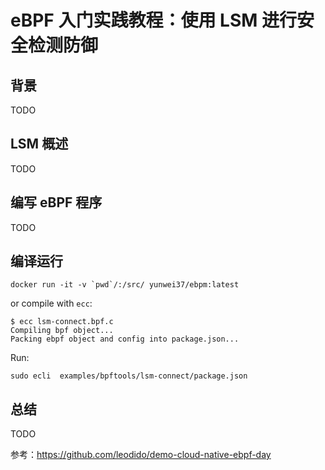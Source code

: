 # eBPF 入门实践教程：使用 LSM 进行安全检测防御

## 背景

TODO

## LSM 概述

TODO

## 编写 eBPF 程序

TODO

## 编译运行

```console
docker run -it -v `pwd`/:/src/ yunwei37/ebpm:latest
```

or compile with `ecc`:

```console
$ ecc lsm-connect.bpf.c
Compiling bpf object...
Packing ebpf object and config into package.json...
```

Run:

```console
sudo ecli  examples/bpftools/lsm-connect/package.json
```

## 总结

TODO

参考：<https://github.com/leodido/demo-cloud-native-ebpf-day>
